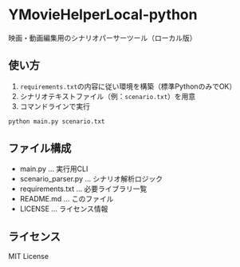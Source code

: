 # YMovieHelperLocal-python

映画・動画編集用のシナリオパーサーツール（ローカル版）

## 使い方

1. `requirements.txt`の内容に従い環境を構築（標準PythonのみでOK）
2. シナリオテキストファイル（例：`scenario.txt`）を用意
3. コマンドラインで実行

```sh
python main.py scenario.txt
```

## ファイル構成

- main.py … 実行用CLI
- scenario_parser.py … シナリオ解析ロジック
- requirements.txt … 必要ライブラリ一覧
- README.md … このファイル
- LICENSE … ライセンス情報

## ライセンス

MIT License
